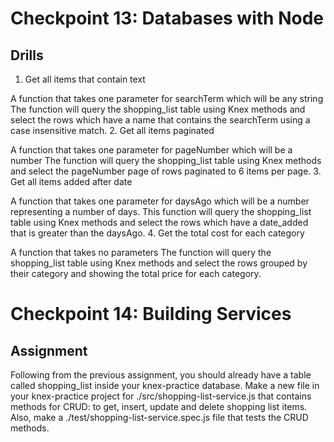 # Checkpoint 13: Databases with Node

## Drills
1. Get all items that contain text

A function that takes one parameter for searchTerm which will be any string
The function will query the shopping_list table using Knex methods and select the rows which have a name that contains the searchTerm using a case insensitive match.
2. Get all items paginated

A function that takes one parameter for pageNumber which will be a number
The function will query the shopping_list table using Knex methods and select the pageNumber page of rows paginated to 6 items per page.
3. Get all items added after date

A function that takes one parameter for daysAgo which will be a number representing a number of days.
This function will query the shopping_list table using Knex methods and select the rows which have a date_added that is greater than the daysAgo.
4. Get the total cost for each category

A function that takes no parameters
The function will query the shopping_list table using Knex methods and select the rows grouped by their category and showing the total price for each category.

# Checkpoint 14: Building Services

## Assignment
Following from the previous assignment, you should already have a table called shopping_list inside your knex-practice database. Make a new file in your knex-practice project for ./src/shopping-list-service.js that contains methods for CRUD: to get, insert, update and delete shopping list items. Also, make a ./test/shopping-list-service.spec.js file that tests the CRUD methods.


